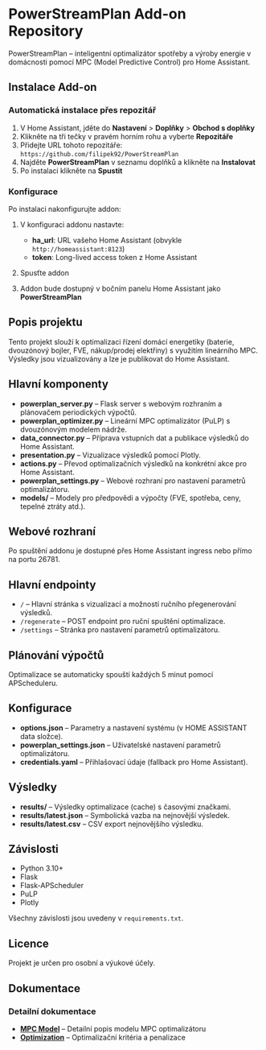 # PowerStreamPlan Add-on Repository

PowerStreamPlan – inteligentní optimalizátor spotřeby a výroby energie v domácnosti pomocí MPC (Model Predictive Control) pro Home Assistant.

## Instalace Add-on

### Automatická instalace přes repozitář

1. V Home Assistant, jděte do **Nastavení** > **Doplňky** > **Obchod s doplňky**
2. Klikněte na tři tečky v pravém horním rohu a vyberte **Repozitáře**
3. Přidejte URL tohoto repozitáře: `https://github.com/filipek92/PowerStreamPlan`
4. Najděte **PowerStreamPlan** v seznamu doplňků a klikněte na **Instalovat**
5. Po instalaci klikněte na **Spustit**

### Konfigurace

Po instalaci nakonfigurujte addon:

1. V konfiguraci addonu nastavte:
   - **ha_url**: URL vašeho Home Assistant (obvykle `http://homeassistant:8123`)
   - **token**: Long-lived access token z Home Assistant

2. Spusťte addon

3. Addon bude dostupný v bočním panelu Home Assistant jako **PowerStreamPlan**

## Popis projektu
Tento projekt slouží k optimalizaci řízení domácí energetiky (baterie, dvouzónový bojler, FVE, nákup/prodej elektřiny) s využitím lineárního MPC. Výsledky jsou vizualizovány a lze je publikovat do Home Assistant.

## Hlavní komponenty
- **powerplan_server.py** – Flask server s webovým rozhraním a plánovačem periodických výpočtů.
- **powerplan_optimizer.py** – Lineární MPC optimalizátor (PuLP) s dvouzónovým modelem nádrže.
- **data_connector.py** – Příprava vstupních dat a publikace výsledků do Home Assistant.
- **presentation.py** – Vizualizace výsledků pomocí Plotly.
- **actions.py** – Převod optimalizačních výsledků na konkrétní akce pro Home Assistant.
- **powerplan_settings.py** – Webové rozhraní pro nastavení parametrů optimalizátoru.
- **models/** – Modely pro předpovědi a výpočty (FVE, spotřeba, ceny, tepelné ztráty atd.).

## Webové rozhraní
Po spuštění addonu je dostupné přes Home Assistant ingress nebo přímo na portu 26781.

## Hlavní endpointy
- `/` – Hlavní stránka s vizualizací a možností ručního přegenerování výsledků.
- `/regenerate` – POST endpoint pro ruční spuštění optimalizace.
- `/settings` – Stránka pro nastavení parametrů optimalizátoru.

## Plánování výpočtů
Optimalizace se automaticky spouští každých 5 minut pomocí APScheduleru.

## Konfigurace
- **options.json** – Parametry a nastavení systému (v HOME ASSISTANT data složce).
- **powerplan_settings.json** – Uživatelské nastavení parametrů optimalizátoru.
- **credentials.yaml** – Přihlašovací údaje (fallback pro Home Assistant).

## Výsledky
- **results/** – Výsledky optimalizace (cache) s časovými značkami.
- **results/latest.json** – Symbolická vazba na nejnovější výsledek.
- **results/latest.csv** – CSV export nejnovějšího výsledku.

## Závislosti
- Python 3.10+
- Flask
- Flask-APScheduler
- PuLP
- Plotly

Všechny závislosti jsou uvedeny v `requirements.txt`.

## Licence
Projekt je určen pro osobní a výukové účely.

## Dokumentace

### Detailní dokumentace
- **[MPC Model](docs/MPC_Model.md)** – Detailní popis modelu MPC optimalizátoru
- **[Optimization](docs/Optimization.md)** – Optimalizační kritéria a penalizace
